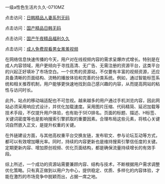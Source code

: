 一级a性色生活片久久-0710MZ

点击访问：<a href="https://heiliaoe8ajia.pages.dev">日韩精品人妻系列无码</a>

点击访问：<a href="https://heiliaoxwd5i8.pages.dev">国产精品日韩无码</a>

点击访问：<a href="https://heiliaowzu4ur.pages.dev">国产午夜精品福利久久</a>

点击访问：<a href="https://heiliaoga6s9v.pages.dev">成人免费观看男女羞羞视频</a>

在网络信息快速传播的今天，用户对在线视频内容的需求呈爆炸式增长。特别是在成人内容领域，用户更倾向于寻找高清、无广告、无需注册的资源平台，这类平台的兴起正好填补了市场空白。一个优秀的资源站，不仅要有丰富的视频资源，还应具备清晰的页面结构、流畅的播放体验和完善的分类系统。例如，通过智能标签系统和相关推荐机制，用户能够更快速地找到自己感兴趣的内容，从而提高网站的粘性与访问时长。

此外，站点的移动端适配也不可忽视。越来越多的用户通过手机浏览内容，因此网站必须采用响应式设计，并优化加载速度。采用图片压缩、代码精简、延迟加载等技术手段，不仅提升用户体验，也有助于SEO排名。页面的标题、描述、H标签、关键词密度等也是影响搜索引擎抓取的重要因素。合理布局这些元素，将核心关键词自然嵌入正文，是提升权重的关键。

在外链建设方面，与其他高权重平台交换友链，发布软文、参与论坛互动等方式，都可以有效增加曝光率。同时，持续的内容更新也是维持搜索引擎信任度的关键。定期更新内容、增加原创视频、优化页面结构，都是确保流量持续增长的有效手段。

综上所述，一个成功的资源站需要兼顾内容、结构与技术，不断根据用户需求调整优化策略。只有真正做到以用户为中心，提供稳定、优质、多样化的内容体验，才能在激烈的市场竞争中脱颖而出，占据一席之地。

<span style="display:none;">[Canonical link]( https://github.com/pls20250710/riben32401 ）</span>
